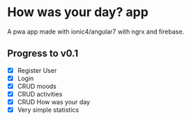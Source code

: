 # How was your day? app
A pwa app made with ionic4/angular7 with ngrx and firebase.

## Progress to v0.1
- [X] Register User
- [X] Login
- [X] CRUD moods
- [X] CRUD activities
- [X] CRUD How was your day
- [X] Very simple statistics
